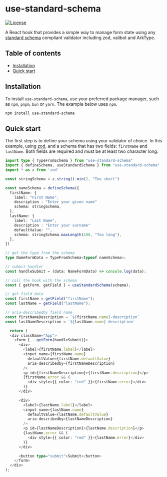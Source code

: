 # use-standard-schema

<div style="max-width:80ch">

[![License](https://img.shields.io/badge/license-MIT-%230172ad)](https://github.com/garystorey/usezodform/blob/master/LICENSE.md)

<!-- ![NPM Version](https://img.shields.io/npm/v/usezodform) -->

A React hook that provides a simple way to manage form state using any [standard schema](https://standardschema.dev) compliant validator including zod, valibot and ArkType.

## Table of contents

- [Installation](#installation)
- [Quick start](#quick-start)
<!-- - [Documentation](#documentation)
- [Upgrade Guide](#upgrade-guide)
- [License](#license) -->

## Installation

To install `use-standard-schema`, use your preferred package manager, such as `npm`, `pnpm`, `bun` or `yarn`. The example below uses `npm`.

```bash
npm install use-standard-schema
```

## Quick start

The first step is to define your schema using your validator of choice. In this example, using [zod](https://zod.dev), and a schema that has two fields: `firstName` and `lastName`. Both fields are required and must be at least two character long.

<div style="width:120ch">

```ts
import type { TypeFromSchema } from "use-standard-schema"
import { defineSchema, useStandardSchema } from "use-standard-schema"
import * as z from 'zod'

const stringSchema = z.string().min(2, "Too short")

const nameSchema = defineSchema({
  firstName: {
    label: "First Name",
    description : "Enter your given name"
    schema: stringSchema,
  },
  lastName: {
    label: "Last Name",
    description : "Enter your surname"
    defaultValue: "",
    schema: stringSchema.maxLength(100, "Too long"),
  },
})

// get the type from the schema
type NameFormData = TypeFromSchema<typeof nameSchema>;

// submit handler
const handleSubmit = (data: NameFormData) => console.log(data);

// call the hook with the schema
const { getForm, getField } = useStandardSchema(schema);

// get field data
const firstName = getField("firstName");
const lastName = getField("lastName");

// aria-describedby field name
const firstNameDescription = `${firstName.name}-description`
const lastNameDescription = `${lastName.name}-description`

  return (
  <div className="App">
    <form {...getForm(handleSubmit)}>
      <div>
        <label>{firstName.label}</label>
        <input name={firstName.name}
          defaultValue={firstName.defaultValue}
          aria-describedby={firstNameDescription}
        />
        <p id={firstNameDescription}>{firstName.description}</p>
        {firstName.error && (
          <div style={{ color: "red" }}>{firstName.error}</div>
        )}
      </div>

      <div>
        <label>{lastName.label}</label>
        <input name={lastName.name}
          defaultValue={lastName.defaultValue}
          aria-describedby={lastNameDescription}
        />
        <p id={lastNameDescription}>{lastName.description}</p>
        {lastName.error && (
          <div style={{ color: "red" }}>{lastName.error}</div>
        )}
      </div>

      <button type="submit">Submit</button>
    </form>
  </div>
);

```

</div>

</div>
